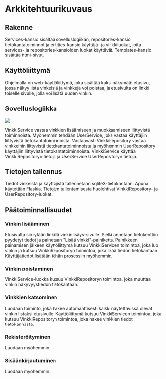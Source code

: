 # Arkkitehtuurikuvaus
## Rakenne

Services-kansio sisältää sovelluslogiikan, repositories-kansio tietokantatoiminnot ja entities-kansio käyttäjä- ja vinkkiluokat, joita services- ja repositories-kansioiden luokat käyttävät. Templates-kansio sisältää html-sivut.

## Käyttöliittymä

Ohjelmalla on web-käyttöliittymä, joka sisältää kaksi näkymää: etusivu, jossa näkyy lista vinkeistä ja vinkkejä voi poistaa, ja etusivulta on linkki toiselle sivulle, jolla voi lisätä uuden vinkin.

## Sovelluslogiikka 

<img src="https://github.com/hhautajarvi/Ohtuminiprojekti/blob/master/dokumentaatio/kuvat/luokkakaavio.jpg">

VinkkiService vastaa vinkkien lisäämiseen ja muokkaamiseen liittyvistä toiminnoista. Myöhemmin tehdään UserService, joka vastaa käyttäjiin liittyvistä tietokantatoiminnoista. Vastaavasti VinkkiRepository vastaa vinkkeihin liittyvistä tietokantatoiminnoista ja myöhemmin UserRepository käyttäjiin liittyvistä tietokantatoiminnoista. VinkkiService käyttää VinkkiRepositoryn tietoja ja UserService UserRepositoryn tietoja.

## Tietojen tallennus

Tiedot vinkeistä ja käyttäjistä tallennetaan sqlite3-tietokantaan. Apuna käytetään Flaskia. Tietojen tallentamisesta huolehtivat VinkkiRepository- ja UserRepository-luokat.

## Päätoiminnallisuudet

### Vinkin lisääminen

Etusivulta siirrytään linkillä vinkinlisäys-sivulle. Siellä annetaan tietokenttiin pyydetyt tiedot ja painetaan "Lisää vinkki"-painiketta. Painikkeen painamisen jälkeen käyttöliittymä kutsuu VinkkiServicen toimintoa, joka luo vinkin ja kutsuu VinkkiRepositoryn toimintoa, joka lisää tiedon tietokantaan. Käyttäjätiedot lisätään tähän prosessiin myöhemmin.

### Vinkin poistaminen

VinkkiService-luokka kutsuu VinkkiRepositoryn toimintoa, joka muuttaa vinkin näkyvyystiedon tietokantaan.

### Vinkkien katsominen

Luodaan toiminto, joka hakee automaattisesti kaikki näytettävissä olevat vinkin listaksi etusivulle. Käyttöliittymä kutsuu VinkkiServicen toimintoa, joka kutsuu VinkkiRepositoryn toimintoa, joka hakee vinkkien tiedot tietokannasta.

### Rekisteröityminen

Luodaan myöhemmin.

### Sisäänkirjautuminen

Luodaan myöhemmin.
